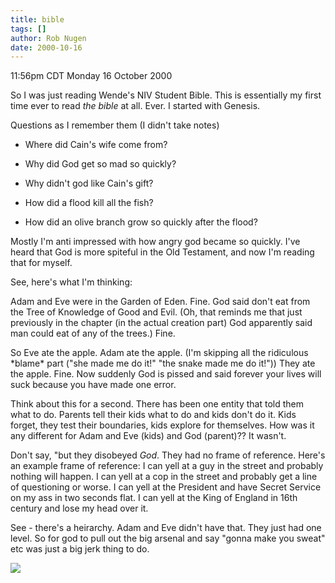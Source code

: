 ```yaml
---
title: bible
tags: []
author: Rob Nugen
date: 2000-10-16
---
```


<title>Biblical commentary</title>
<p class=date>11:56pm CDT Monday 16 October 2000

<p>So I was just reading Wende's NIV Student Bible.  This is
essentially my first time ever to read <em>the bible</em> at all.
Ever.  I started with Genesis.

<p>Questions as I remember them (I didn't take notes)

<ul>
<p><li>Where did Cain's wife come from?

<p><li>Why did God get so mad so quickly?

<p><li>Why didn't god like Cain's gift?

<p><li>How did a flood kill all the fish?

<p><li>How did an olive branch grow so quickly after the flood?
</ul>

<p>Mostly I'm anti impressed with how angry god became so quickly.
I've heard that God is more spiteful in the Old Testament, and now I'm
reading that for myself.

<p>See, here's what I'm thinking:

<p>Adam and Eve were in the Garden of Eden.  Fine.  God said don't eat
from the Tree of Knowledge of Good and Evil.  (Oh, that reminds me
that just previously in the chapter (in the actual creation part) God
apparently said man could eat of any of the trees.)  Fine.

<p>So Eve ate the apple.  Adam ate the apple.  (I'm skipping all the
ridiculous *blame* part ("she made me do it!"  "the snake made me do
it!"))  They ate the apple.  Fine.  Now suddenly God is pissed and
said forever your lives will suck because you have made one error.

<p>Think about this for a second.  There has been one entity that told
them what to do.  Parents tell their kids what to do and kids don't do
it.  Kids forget, they test their boundaries, kids explore for
themselves.  How was it any different for Adam and Eve (kids) and God
(parent)??  It wasn't.

<p>Don't say, "but they disobeyed <em>God</em>.  They had no frame of
reference.  Here's an example frame of reference: I can yell at a guy
in the street and probably nothing will happen.  I can yell at a cop
in the street and probably get a line of questioning or worse.  I can
yell at the President and have Secret Service on my ass in two seconds
flat.  I can yell at the King of England in 16th century and lose my
head over it.

<p>See - there's a heirarchy.  Adam and Eve didn't have that.  They
just had one level.  So for god to pull out the big arsenal and say
"gonna make you sweat" etc was just a big jerk thing to do.

<p><img src='/images/rob/wL-ROB.gif'>

